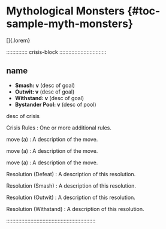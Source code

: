 # Mythological Monsters {#toc-sample-myth-monsters}

[]{.lorem}

:::::::::::::: crisis-block :::::::::::::::::::::::::::::::
## name

- **Smash: v** (desc of goal)
- **Outwit: v** (desc of goal)
- **Withstand: v** (desc of goal)
- **Bystander Pool: v** (desc of pool)

desc of crisis

Crisis Rules
:   One or more additional rules.

move (a)
:   A description of the move.

move (a)
:   A description of the move.

move (a)
:   A description of the move.

Resolution (Defeat)
:   A description of this resolution.

Resolution (Smash)
:   A description of this resolution.

Resolution (Outwit)
:   A description of this resolution.

Resolution (Withstand)
:   A description of this resolution.

:::::::::::::::::::::::::::::::::::::::::::::::::::::::::::

